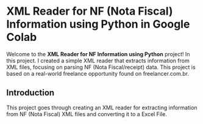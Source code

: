 # XML Reader for NF (Nota Fiscal) Information using Python in Google Colab

Welcome to the **XML Reader for NF Information using Python** project! In this project. I created a simple XML reader that extracts information from XML files, focusing on parsing NF (Nota Fiscal/receipt) data. This project is based on a real-world freelance opportunity found on freelancer.com.br.


## Introduction
 This project goes through creating an XML reader for extracting information from NF (Nota Fiscal) XML files and converting it to a Excel File.


